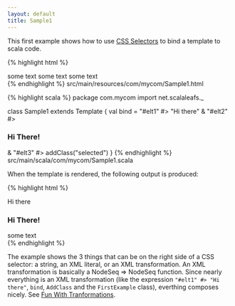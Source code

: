 ```yaml
---
layout: default
title: Sample1
---
```


This first example shows how to use [CSS Selectors](/css-selectors.html) to bind a template to scala code. 

{% highlight html %}
<div>
  <span id="elt1">some text</span>
  <span id="elt2">some text</span>
  <span id="elt3">some text</span>
</div>
{% endhighlight %}
<label>src/main/resources/com/mycom/Sample1.html</label>

{% highlight scala %}
package com.mycom
import net.scalaleafs._

class Sample1 extends Template {
  val bind = 
    "#elt1" #> "Hi there" &
    "#elt2" #> <h3>Hi There!</h3> &
    "#elt3" #> addClass("selected")
}
{% endhighlight %}
<label>src/main/scala/com/mycom/Sample1.scala</label>

When the template is rendered, the following output is produced:

{% highlight html %}
<div>
  Hi there
  <h3>Hi There!</h3>
  <span id="elt3" class="selected">some text</span>
</div>
{% endhighlight %}

The example shows the 3 things that can be on the right side of a CSS selector: a string, an XML literal, or an XML transformation. An XML transformation is basically a NodeSeq => NodeSeq function. Since nearly everything is an XML transformation (like the expression `"#elt1" #> "Hi there"`, `bind`, `AddClass` and the `FirstExample` class), everthing composes nicely. See [Fun With Tranformations](fun-with-transformations.html).
